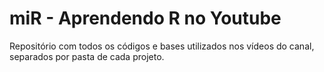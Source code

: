 # miR - Aprendendo R no Youtube

Repositório com todos os códigos e bases utilizados nos vídeos do canal, separados por pasta de cada projeto. 

